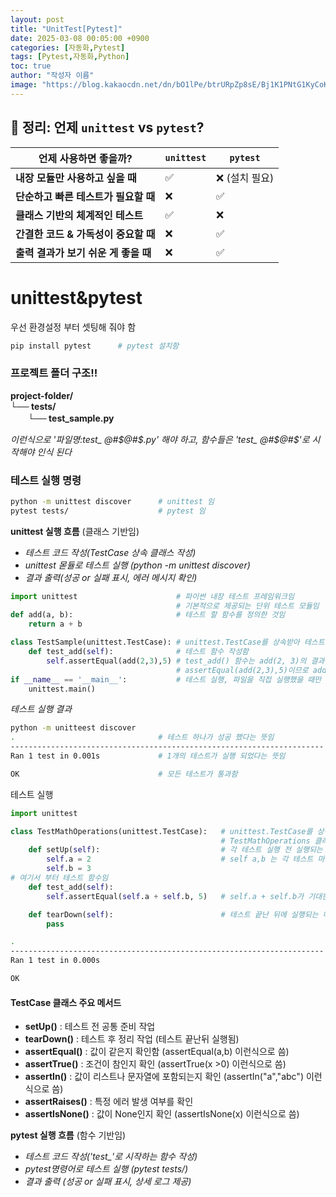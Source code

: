 ```yaml
---
layout: post
title: "UnitTest[Pytest]"
date: 2025-03-08 00:05:00 +0900
categories: [자동화,Pytest]
tags: [Pytest,자동화,Python]
toc: true
author: "작성자 이름"
image: "https://blog.kakaocdn.net/dn/bO1lPe/btrURpZp8sE/Bj1K1PNtG1KyCoKC8vCGu1/tfile.svg"
---     
```


  ## 🎯 정리: 언제 `unittest` vs `pytest`?

| **언제 사용하면 좋을까?** | `unittest` | `pytest` |
|-------------------|------------|---------|
| **내장 모듈만 사용하고 싶을 때** | ✅ | ❌ (설치 필요) |
| **단순하고 빠른 테스트가 필요할 때** | ❌ | ✅ |
| **클래스 기반의 체계적인 테스트** | ✅ | ❌ |
| **간결한 코드 & 가독성이 중요할 때** | ❌ | ✅ |
| **출력 결과가 보기 쉬운 게 좋을 때** | ❌ | ✅ |

  
# unittest&pytest  
우선 환경설정 부터 셋팅해 줘야 함
  
```bash
pip install pytest      # pytest 설치함
```

### 프로젝트 폴더 구조!!    

  
**project-folder/**  
**└── tests/**  
　　**└── test_sample.py**

*이런식으로 '파일명:test_ @#$@#$.py' 해야 하고, 함수들은 'test_ @#$@#$'로 시작해야 인식 된다*  

### 테스트 실행 명령  
```bash
python -m unittest discover      # unittest 임 
pytest tests/                    # pytest 임  
```
**unittest 실행 흐름**  (클래스 기반임)  
- *테스트 코드 작성(TestCase 상속 클래스 작성)*
- *unittest 몯듈로 테스트 실행 (python -m unittest discover)*
- *결과 출력(성공 or 실패 표시, 에러 메시지 확인)*
```python
import unittest                      # 파이썬 내장 테스트 프레임워크임  
                                     # 기본적으로 제공되는 단위 테스트 모듈임  
def add(a, b):                       # 테스트 할 함수를 정의한 것임  
    return a + b

class TestSample(unittest.TestCase): # unittest.TestCase를 상속받아 테스트 클래스 만듬  
    def test_add(self):              # 테스트 함수 작성함    
        self.assertEqual(add(2,3),5) # test_add() 함수는 add(2, 3)의 결과가 5인지 검사함
                                     # assertEqual(add(2,3),5)이므로 add(2, 3)이 5가 맞음 통과  
if __name__ == '__main__':           # 테스트 실행, 파일을 직접 실행했을 때만 테스트가 동작하도록  
    unittest.main()
```
*테스트 실행 결과*  
```bash
python -m unitteest discover
.                                # 테스트 하나가 성공 했다는 뜻임  
----------------------------------------------------------------------
Ran 1 test in 0.001s             # 1개의 테스트가 실행 되었다는 뜻임

OK                               # 모든 테스트가 통과함  
```

테스트 실행
```python
import unittest

class TestMathOperations(unittest.TestCase):   # unittest.TestCase를 상속해서 테스트 클래스를 만든다  
                                               # TestMathOperations 클래스 안에서 여러 개의 테스트 메서드를 작성가능  
    def setUp(self):                           # 각 테스트 실행 전 실행되는 메소드  
        self.a = 2                             # self a,b 는 각 테스트 마다 초기화된 값으로 설정 가능함
        self.b = 3
# 여기서 부터 테스트 함수임
    def test_add(self):                          
        self.assertEqual(self.a + self.b, 5)   # self.a + self.b가 기대한 값(5)과 같은지 확인  

    def tearDown(self):                        # 테스트 끝난 뒤에 실행되는 메소드
        pass
```
```bash
.
----------------------------------------------------------------------
Ran 1 test in 0.000s

OK
```
#### TestCase 클래스 주요 메서드  
- **setUp()** : 테스트 전 공통 준비 작업  
- **tearDown()** : 테스트 후 정리 작업 (테스트 끝난뒤 실행됨)
- **assertEqual()** : 값이 같은지 확인함 (assertEqual(a,b) 이런식으로 씀)  
- **assertTrue()** : 조건이 참인지 확인 (assertTrue(x >0) 이런식으로 씀)
- **assertIn()**  : 값이 리스트나 문자열에 포함되는지 확인 (assertIn("a","abc") 이런식으로 씀) 
- **assertRaises()** : 특정 에러 발생 여부를 확인
- **assertIsNone()** : 값이 None인지 확인 (assertIsNone(x) 이런식으로 씀)
  
        
**pytest 실행 흐름**  (함수 기반임)  
- *테스트 코드 작성('test_'로 시작하는 함수 작성)*
- *pytest명령어로 테스트 실행 (pytest tests/)*
- *결과 출력 (성공 or 실패 표시, 상세 로그 제공)*

  



